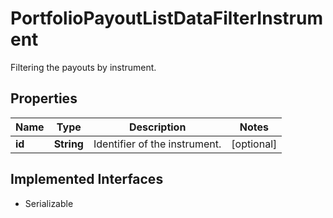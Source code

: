 

# PortfolioPayoutListDataFilterInstrument

Filtering the payouts by instrument.

## Properties

Name | Type | Description | Notes
------------ | ------------- | ------------- | -------------
**id** | **String** | Identifier of the instrument. |  [optional]


## Implemented Interfaces

* Serializable


